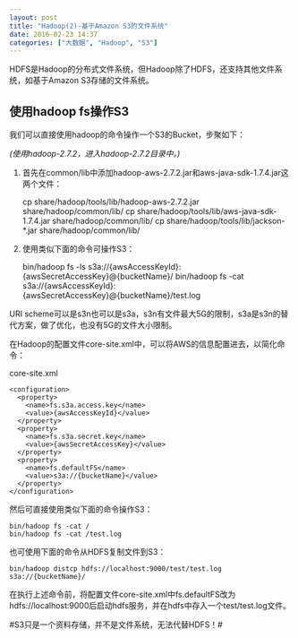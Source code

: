```yaml
---
layout: post
title: "Hadoop(2)-基于Amazon S3的文件系统"
date: 2016-02-23 14:37
categories: ["大数据", "Hadoop", "S3"]
---
```


HDFS是Hadoop的分布式文件系统，但Hadoop除了HDFS，还支持其他文件系统，如基于Amazon S3存储的文件系统。

使用hadoop fs操作S3
-------------------------

我们可以直接使用hadoop的命令操作一个S3的Bucket，步聚如下：

<i>(使用hadoop-2.7.2，进入hadoop-2.7.2目录中。)</i>

1. 首先在common/lib中添加hadoop-aws-2.7.2.jar和aws-java-sdk-1.7.4.jar这两个文件：

    cp share/hadoop/tools/lib/hadoop-aws-2.7.2.jar share/hadoop/common/lib/
    cp share/hadoop/tools/lib/aws-java-sdk-1.7.4.jar share/hadoop/common/lib/
    cp share/hadoop/tools/lib/jackson-*.jar share/hadoop/common/lib/

2. 使用类似下面的命令可操作S3：

    bin/hadoop fs -ls s3a://{awsAccessKeyId}:{awsSecretAccessKey}@{bucketName}/
    bin/hadoop fs -cat s3a://{awsAccessKeyId}:{awsSecretAccessKey}@{bucketName}/test.log

URI scheme可以是s3n也可以是s3a，s3n有文件最大5G的限制，s3a是s3n的替代方案，做了优化，也没有5G的文件大小限制。

在Hadoop的配置文件core-site.xml中，可以将AWS的信息配置进去，以简化命令：

core-site.xml

    <configuration>
      <property>
        <name>fs.s3a.access.key</name>
        <value>{awsAccessKeyId}</value>
      </property>
      <property>
        <name>fs.s3a.secret.key</name>
        <value>{awsSecretAccessKey}</value>
      </property>
      <property>
        <name>fs.defaultFS</name>
        <value>s3a://{bucketName}</value>
      </property>
    </configuration>

然后可直接使用类似下面的命令操作S3：

    bin/hadoop fs -cat /
    bin/hadoop fs -cat /test.log

也可使用下面的命令从HDFS复制文件到S3：

    bin/hadoop distcp hdfs://localhost:9000/test/test.log s3a://{bucketName}/

在执行上述命令前，将配置文件core-site.xml中fs.defaultFS改为hdfs://localhost:9000后启动hdfs服务，并在hdfs中存入一个test/test.log文件。

#S3只是一个资料存储，并不是文件系统，无法代替HDFS！#
